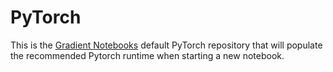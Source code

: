 # PyTorch
This is the [Gradient Notebooks](https://gradient.run/notebooks "Gradient Notebooks") default PyTorch repository that will populate the recommended Pytorch runtime when starting a new notebook.
